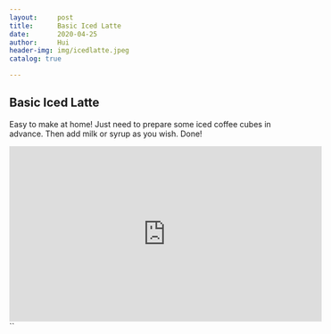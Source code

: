 ```yaml
---
layout:     post
title:      Basic Iced Latte
date:       2020-04-25
author:     Hui
header-img: img/icedlatte.jpeg
catalog: true

---
```


## Basic Iced Latte

Easy to make at home! Just need to prepare some iced coffee cubes in advance. Then add milk or syrup as you wish. Done!

<iframe width="560" height="315" src="https://www.youtube.com/embed/fV8zKXySC9Y" frameborder="0" allow="accelerometer; autoplay; encrypted-media; gyroscope; picture-in-picture" allowfullscreen></iframe>``